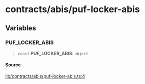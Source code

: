 # contracts/abis/puf-locker-abis

## Variables

### PUF\_LOCKER\_ABIS

> `const` **PUF\_LOCKER\_ABIS**: `object`

#### Source

[lib/contracts/abis/puf-locker-abis.ts:4](https://github.com/PufferFinance/puffer-sdk/blob/19acedcc3e7bfa8f4a1b86d9a874d641a82e9978/lib/contracts/abis/puf-locker-abis.ts#L4)
